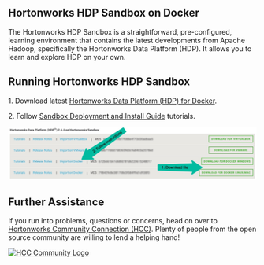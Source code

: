 ## Hortonworks HDP Sandbox on Docker

The Hortonworks HDP Sandbox is a straightforward, pre-configured, learning environment that contains the latest developments from Apache Hadoop, specifically the Hortonworks Data Platform (HDP). It allows you to learn and explore HDP on your own.

## Running Hortonworks HDP Sandbox

1\. Download latest [Hortonworks Data Platform (HDP) for Docker](https://hortonworks.com/downloads/#sandbox).

2\. Follow [Sandbox Deployment and Install Guide](https://hortonworks.com/tutorial/sandbox-deployment-and-install-guide/section/3/) tutorials.

![](https://raw.githubusercontent.com/hortonworks/data-tutorials/master/articles/documentation/assets/download-sandbox-hdp-docker.jpg)

## Further Assistance

If you run into problems, questions or concerns, head on over to [Hortonworks Community Connection (HCC)](https://community.hortonworks.com/spaces/81/sandbox-track.html). Plenty of people from the open source community are willing to lend a helping hand!

[![HCC Community Logo](https://hortonworks.com/wp-content/uploads/2016/03/logo-hcc.png)](https://community.hortonworks.com/)
